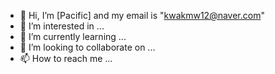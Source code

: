 - 👋 Hi, I’m [Pacific] and my email is "kwakmw12@naver.com" 
- 👀 I’m interested in ...
- 🌱 I’m currently learning ...
- 💞️ I’m looking to collaborate on ...
- 📫 How to reach me ...

<!---
kwakminoo/kwakminoo is a ✨ special ✨ repository because its `README.md` (this file) appears on your GitHub profile.
You can click the Preview link to take a look at your changes.
--->
